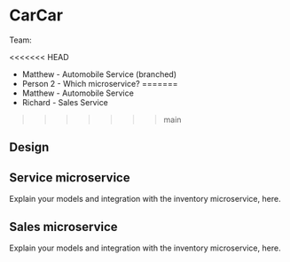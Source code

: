 # CarCar

Team:

<<<<<<< HEAD
* Matthew - Automobile Service (branched)
* Person 2 - Which microservice?
=======
* Matthew - Automobile Service
* Richard - Sales Service
>>>>>>> main

## Design

## Service microservice

Explain your models and integration with the inventory
microservice, here.

## Sales microservice

Explain your models and integration with the inventory
microservice, here.
